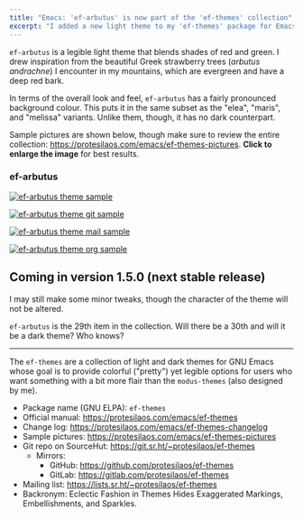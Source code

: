 ```yaml
---
title: "Emacs: 'ef-arbutus' is now part of the 'ef-themes' collection"
excerpt: "I added a new light theme to my 'ef-themes' package for Emacs. It combines red with green colours."
---
```


`ef-arbutus` is a legible light theme that blends shades of red and
green. I drew inspiration from the beautiful Greek strawberry trees
(_arbutus andrachne_) I encounter in my mountains, which are evergreen
and have a deep red bark.

In terms of the overall look and feel, `ef-arbutus` has a fairly
pronounced background colour. This puts it in the same subset as the
"elea", "maris", and "melissa" variants. Unlike them, though, it has
no dark counterpart.

Sample pictures are shown below, though make sure to review the entire
collection: <https://protesilaos.com/emacs/ef-themes-pictures>.
**Click to enlarge the image** for best results.

### ef-arbutus

<a href="{{'/assets/images/ef/ef-arbutus.png' | absolute_url }}"><img alt="ef-arbutus theme sample" src="{{'/assets/images/ef/ef-arbutus.png' | absolute_url }}"/></a>

<a href="{{'/assets/images/ef/ef-arbutus-git.png' | absolute_url }}"><img alt="ef-arbutus theme git sample" src="{{'/assets/images/ef/ef-arbutus-git.png' | absolute_url }}"/></a>

<a href="{{'/assets/images/ef/ef-arbutus-mail.png' | absolute_url }}"><img alt="ef-arbutus theme mail sample" src="{{'/assets/images/ef/ef-arbutus-mail.png' | absolute_url }}"/></a>

<a href="{{'/assets/images/ef/ef-arbutus-org.png' | absolute_url }}"><img alt="ef-arbutus theme org sample" src="{{'/assets/images/ef/ef-arbutus-org.png' | absolute_url }}"/></a>

## Coming in version 1.5.0 (next stable release)

I may still make some minor tweaks, though the character of the theme
will not be altered.

`ef-arbutus` is the 29th item in the collection. Will there be a 30th
and will it be a dark theme? Who knows?

* * *

The `ef-themes` are a collection of light and dark themes for GNU Emacs
whose goal is to provide colorful ("pretty") yet legible options for
users who want something with a bit more flair than the `modus-themes`
(also designed by me).

+ Package name (GNU ELPA): `ef-themes`
+ Official manual: <https://protesilaos.com/emacs/ef-themes>
+ Change log: <https://protesilaos.com/emacs/ef-themes-changelog>
+ Sample pictures: <https://protesilaos.com/emacs/ef-themes-pictures>
+ Git repo on SourceHut: <https://git.sr.ht/~protesilaos/ef-themes>
  - Mirrors:
    + GitHub: <https://github.com/protesilaos/ef-themes>
    + GitLab: <https://gitlab.com/protesilaos/ef-themes>
+ Mailing list: <https://lists.sr.ht/~protesilaos/ef-themes>
+ Backronym: Eclectic Fashion in Themes Hides Exaggerated Markings,
  Embellishments, and Sparkles.
